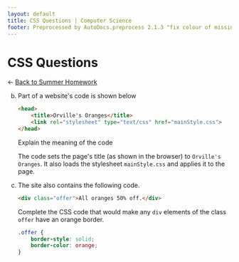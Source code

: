 ```yaml
---
layout: default
title: CSS Questions | Computer Science
footer: Preprocessed by AutoDocs.preprocess 2.1.3 "fix colour of missing files" ⓒ Starwort, 2020
---
```


<style>
ol {
    list-style-type: lower-alpha;
}
li:empty {
   position: absolute !important;
   top: -9999px !important;
   left: -9999px !important;
}
</style>

# CSS Questions

← [Back to Summer Homework](./index.html)

01. 
02. Part of a website's code is shown below

    ```html
    <head>
        <title>Orville's Oranges</title>
        <link rel="stylesheet" type="text/css" href="mainStyle.css">
    </head>
    ```

    Explain the meaning of the code

    The code sets the page's title (as shown in the browser) to `Orville's Oranges`. It also loads the stylesheet `mainStyle.css` and applies it to the page.
03. The site also contains the following code.

    ```html
    <div class="offer">All oranges 50% off.</div>
    ```

    Complete the CSS code that would make any `div` elements of the class `offer` have an orange border.

    ```css
    .offer {
        border-style: solid;
        border-color: orange;
    }
    ```